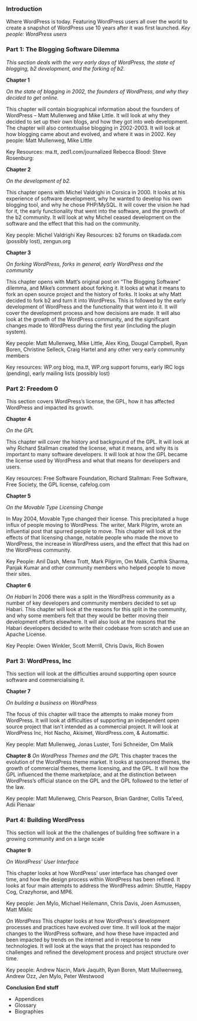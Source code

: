 ### Introduction
Where WordPress is today. Featuring WordPress users all over the world to create a snapshot of WordPress use 10 years after it was first launched. 
_Key people: WordPress users_ 

### Part 1: The Blogging Software Dilemma 

_This section deals with the very early days of WordPress, the state of blogging, b2 development, and the forking of b2._ 

**Chapter 1** 

_On the state of blogging in 2002, the founders of WordPress, and why they decided to get online._ 

This chapter will contain biographical information about the founders of WordPress – Matt Mullenweg and Mike Little. It will look at why they decided to set up their own blogs, and how they got into web development. The chapter will also contextualise blogging in 2002-2003. It will look at how blogging came about and evolved, and where it was in 2002. 
Key people: Matt Mullenweg, Mike Little 

Key Resources: ma.tt, zed1.com/journalized Rebecca Blood: Steve Rosenburg: 

**Chapter 2** 

_On the development of b2._ 

This chapter opens with Michel Valdrighi in Corsica in 2000. It looks at his experience of software development, why he wanted to develop his own blogging tool, and why he chose PHP/MySQL. It will cover the vision he had for it, the early functionality that went into the software, and the growth of the b2 community. It will look at why Michel ceased development on the software and the effect that this had on the community. 

Key people: Michel Valdrighi 
Key Resources: b2 forums on tikadada.com (possibly lost), zengun.org 

**Chapter 3** 

_On forking WordPress, forks in general, early WordPress and the community_ 

This chapter opens with Matt’s original post on “The Blogging Software” dilemma, and Mike’s comment about forking it. It looks at what it means to fork an open source project and the history of forks. It looks at why Matt decided to fork b2 and turn it into WordPress. This is followed by the early development of WordPress and the functionality that went into it. It will cover the development process and how decisions are made. It will also look at the growth of the WordPress community, and the significant changes made to WordPress during the first year (including the plugin system). 

Key people: Matt Mullenweg, Mike Little, Alex King, Dougal Campbell, Ryan Boren, Christine Selleck, Craig Hartel and any other very early community members 

Key resources: WP.org blog, ma.tt, WP.org support forums, early IRC logs (pending), early mailing lists (possibly lost) 

### Part 2: Freedom 0 

This section covers WordPress’s license, the GPL, how it has affected WordPress and impacted its growth. 

**Chapter 4** 

_On the GPL_ 

This chapter will cover the history and background of the GPL. It will look at why Richard Stallman created the license, what it means, and why its is important to many software developers. It will look at how the GPL became the license used by WordPress and what that means for developers and users. 

Key resources: Free Software Foundation, Richard Stallman: Free Software, Free Society, the GPL license, cafelog.com 

**Chapter 5** 

_On the Movable Type Licensing Change_ 

In May 2004, Movable Type changed their license. This precipitated a huge influx of people moving to WordPress. The writer, Mark Pilgrim, wrote an influential post that spurred people to move. This chapter will look at the effects of that licensing change, notable people who made the move to WordPress, the increase in WordPress users, and the effect that this had on the WordPress community. 

Key People: Anil Dash, Mena Trott, Mark Pilgrim, Om Malik, Carthik Sharma, Panjak Kumar and other community members who helped people to move their sites. 

**Chapter 6** 

_On Habari_ In 2006 there was a split in the WordPress community as a number of key developers and community members decided to set up Habari. This chapter will look at the reasons for this split in the community, and why some members felt that they would be better moving their development efforts elsewhere. It will also look at the reasons that the Habari developers decided to write their codebase from scratch and use an Apache License. 

Key People: Owen Winkler, Scott Merrill, Chris Davis, Rich Bowen 


### Part 3: WordPress, Inc 

This section will look at the difficulties around supporting open source software and commercialising it. 

**Chapter 7** 

_On building a business on WordPress_ 

The focus of this chapter will trace the attempts to make money from WordPress. It will look at difficulties of supporting an independent open source project that isn’t intended as a commercial project. It will look at WordPress Inc, Hot Nacho, Akismet, WordPress.com, & Automattic. 

Key people: Matt Mullenweg, Jonas Luster, Toni Schneider, Om Malik

**Chapter 8**
_On WordPress Themes and the GPL_
This chapter traces the evolution of the WordPress theme market. It looks at sponsored themes, the growth of commercial themes, theme licensing, and the GPL. It will how the GPL influenced the theme marketplace, and at the distinction between WordPress’s official stance on the GPL and the GPL followed to the letter of the law. 

Key people: Matt Mullenweg, Chris Pearson, Brian Gardner, Collis Ta'eed, Adii Pienaar


### Part 4: Building WordPress
This section will look at the the challenges of building free software in a growing community and on a large scale

**Chapter 9** 

_On WordPress' User Interface_ 

This chapter looks at how WordPress' user interface has changed over time, and how the design process within WordPress has been refined. It looks at four main attempts to address the WordPress admin: Shuttle, Happy Cog, Crazyhorse, and MP6.

Key people: Jen Mylo, Michael Heilemann, Chris Davis, Joen Asmussen, Matt Miklic

_On WordPress_
This chapter looks at how WordPress's development processes and practices have evolved over time. It will look at the major changes to the WordPress software, and how these have impacted and been impacted by trends on the internet and in response to new technologies. It will look at the ways that the project has responded to challenges and refined the development process and project structure over time. 

Key people: Andrew Nacin, Mark Jaquith, Ryan Boren, Matt Mullwenweg, Andrew Ozz, Jen Mylo, Peter Westwood

**Conclusion** 
**End stuff** 
* Appendices 
* Glossary 
* Biographies 
